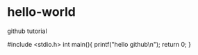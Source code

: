 # hello-world
github tutorial

#include <stdio.h>
int main(){
  printf("hello github\n");
  return 0;
}

